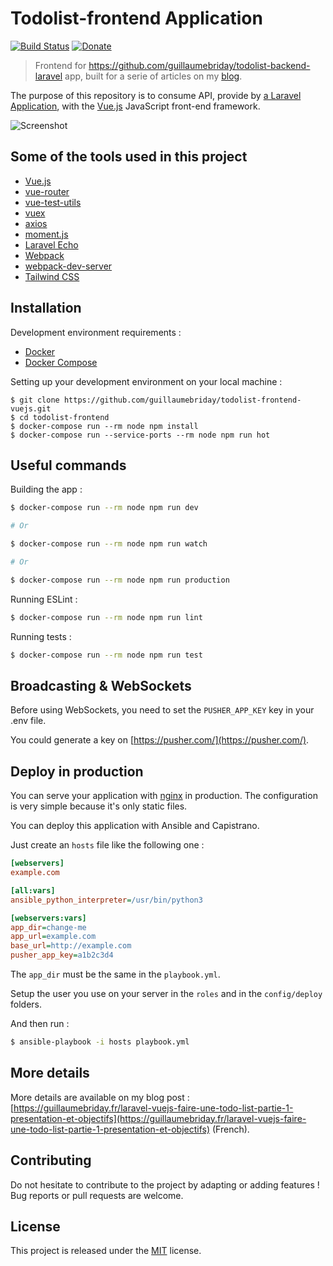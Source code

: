 # Todolist-frontend Application

[![Build Status](https://travis-ci.org/guillaumebriday/todolist-frontend-vuejs.svg?branch=master)](https://travis-ci.org/guillaumebriday/todolist-frontend-vuejs)
[![Donate](https://img.shields.io/badge/Donate-PayPal-green.svg)](https://www.paypal.me/guillaumebriday)

> Frontend for https://github.com/guillaumebriday/todolist-backend-laravel app, built for a serie of articles on my [blog](https://guillaumebriday.fr/).

The purpose of this repository is to consume API, provide by [a Laravel Application](https://github.com/guillaumebriday/todolist-backend-laravel), with the [Vue.js](https://vuejs.org) JavaScript front-end framework.

![Screenshot](https://raw.githubusercontent.com/guillaumebriday/todolist-frontend-vuejs/master/screenshot.png)

## Some of the tools used in this project

- [Vue.js](https://vuejs.org)
- [vue-router](https://router.vuejs.org/en/)
- [vue-test-utils](https://github.com/vuejs/vue-test-utils)
- [vuex](https://github.com/vuejs/vuex)
- [axios](https://github.com/axios/axios)
- [moment.js](https://github.com/moment/moment/)
- [Laravel Echo](https://github.com/laravel/echo)
- [Webpack](https://webpack.js.org/)
- [webpack-dev-server](https://github.com/webpack/webpack-dev-server)
- [Tailwind CSS](https://github.com/tailwindcss/tailwindcss)

## Installation

Development environment requirements :
- [Docker](https://www.docker.com)
- [Docker Compose](https://docs.docker.com/compose/install/)

Setting up your development environment on your local machine :
```
$ git clone https://github.com/guillaumebriday/todolist-frontend-vuejs.git
$ cd todolist-frontend
$ docker-compose run --rm node npm install
$ docker-compose run --service-ports --rm node npm run hot
```

## Useful commands
Building the app :
```bash
$ docker-compose run --rm node npm run dev

# Or

$ docker-compose run --rm node npm run watch

# Or

$ docker-compose run --rm node npm run production
```

Running ESLint :
```bash
$ docker-compose run --rm node npm run lint
```

Running tests :
```bash
$ docker-compose run --rm node npm run test
```

## Broadcasting & WebSockets

Before using WebSockets, you need to set the ```PUSHER_APP_KEY``` key in your .env file.

You could generate a key on [https://pusher.com/](https://pusher.com/).

## Deploy in production

You can serve your application with [nginx](https://nginx.org/) in production. The configuration is very simple because it's only static files.

You can deploy this application with Ansible and Capistrano.

Just create an ```hosts``` file like the following one :

```ini
[webservers]
example.com

[all:vars]
ansible_python_interpreter=/usr/bin/python3

[webservers:vars]
app_dir=change-me
app_url=example.com
base_url=http://example.com
pusher_app_key=a1b2c3d4
```

The ```app_dir``` must be the same in the ```playbook.yml```.

Setup the user you use on your server in the ```roles``` and in the ```config/deploy``` folders.

And then run :

```bash
$ ansible-playbook -i hosts playbook.yml
```

## More details

More details are available on my blog post : [https://guillaumebriday.fr/laravel-vuejs-faire-une-todo-list-partie-1-presentation-et-objectifs](https://guillaumebriday.fr/laravel-vuejs-faire-une-todo-list-partie-1-presentation-et-objectifs) (French).

## Contributing

Do not hesitate to contribute to the project by adapting or adding features ! Bug reports or pull requests are welcome.

## License

This project is released under the [MIT](http://opensource.org/licenses/MIT) license.
